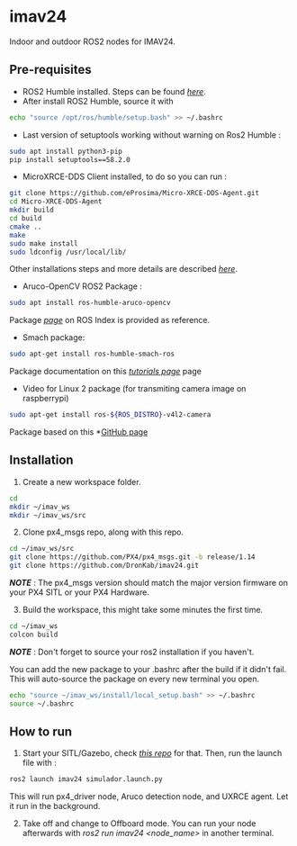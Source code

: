 # imav24

Indoor and outdoor ROS2 nodes for IMAV24.

## Pre-requisites

 - ROS2 Humble installed. Steps can be found *[here](https://docs.ros.org/en/humble/Installation/Ubuntu-Install-Debs.html)*.
 - After install ROS2 Humble, source it with
```sh
echo "source /opt/ros/humble/setup.bash" >> ~/.bashrc
 ```

 - Last version of setuptools working without warning on Ros2 Humble : 

```sh
sudo apt install python3-pip
pip install setuptools==58.2.0
```

 - MicroXRCE-DDS Client installed, to do so you can run : 
 
 ```sh
 git clone https://github.com/eProsima/Micro-XRCE-DDS-Agent.git
cd Micro-XRCE-DDS-Agent
mkdir build
cd build
cmake ..
make
sudo make install
sudo ldconfig /usr/local/lib/
 ```
 
 Other installations steps and more details are described *[here](https://docs.px4.io/main/en/middleware/uxrce_dds.html)*.

  - Aruco-OpenCV ROS2 Package :

  ```sh
  sudo apt install ros-humble-aruco-opencv
  ```

  Package *[page](https://index.ros.org/p/aruco_opencv/)* on ROS Index is provided as reference.
  - Smach package:
```sh
sudo apt-get install ros-humble-smach-ros
```
Package documentation on this *[tutorials page](https://wiki.ros.org/smach/Tutorials)* page
- Video for Linux 2 package (for transmiting camera image on raspberrypi)
```sh
sudo apt-get install ros-${ROS_DISTRO}-v4l2-camera
```
Package based on this *[GitHub page](https://gitlab.com/boldhearts/ros2_v4l2_camera)

## Installation

 1. Create a new workspace folder.

 ```sh
 cd
 mkdir ~/imav_ws
 mkdir ~/imav_ws/src
 ```

2. Clone px4_msgs repo, along with this repo.

```sh
cd ~/imav_ws/src
git clone https://github.com/PX4/px4_msgs.git -b release/1.14
git clone https://github.com/DronKab/imav24.git
```
**_NOTE_** : The px4_msgs version should match the major version firmware on your PX4 SITL or your PX4 Hardware.

3. Build the workspace, this might take some minutes the first time.

```sh
cd ~/imav_ws
colcon build
```

**_NOTE_** : Don't forget to source your ros2 installation if you haven't. 

You can add the new package to your .bashrc after the build if it didn't fail. This will auto-source the package on every new terminal you open.

```sh
echo "source ~/imav_ws/install/local_setup.bash" >> ~/.bashrc
source ~/.bashrc
```

 ## How to run

1. Start your SITL/Gazebo, check *[this repo](https://github.com/DronKab/imav24_sim.git)* for that. Then, run the launch file with :

```sh
ros2 launch imav24 simulador.launch.py 
```

This will run px4_driver node, Aruco detection node, and UXRCE agent. Let it run in the background.

2. Take off and change to Offboard mode. You can run your node afterwards with *ros2 run imav24 <node_name>* in another terminal.
